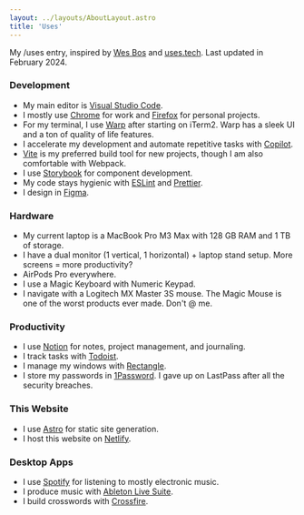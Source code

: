 ```yaml
---
layout: ../layouts/AboutLayout.astro
title: 'Uses'
---
```


My /uses entry, inspired by [Wes Bos](https://wesbos.com/uses) and [uses.tech](https://uses.tech/). Last updated in February 2024.

### Development

- My main editor is [Visual Studio Code](https://code.visualstudio.com/).
- I mostly use [Chrome](https://www.google.com/chrome/) for work and [Firefox](https://www.mozilla.org/en-US/firefox/new/) for personal projects.
- For my terminal, I use [Warp](https://warp.dev/) after starting on iTerm2. Warp has a sleek UI and a ton of quality of life features.
- I accelerate my development and automate repetitive tasks with [Copilot](https://copilot.github.com/).
- [Vite](https://vitejs.dev/) is my preferred build tool for new projects, though I am also comfortable with Webpack.
- I use [Storybook](https://storybook.js.org/) for component development.
- My code stays hygienic with [ESLint](https://eslint.org/) and [Prettier](https://prettier.io/).
- I design in [Figma](https://www.figma.com/).

### Hardware

- My current laptop is a MacBook Pro M3 Max with 128 GB RAM and 1 TB of storage.
- I have a dual monitor (1 vertical, 1 horizontal) + laptop stand setup. More screens = more productivity?
- AirPods Pro everywhere.
- I use a Magic Keyboard with Numeric Keypad.
- I navigate with a Logitech MX Master 3S mouse. The Magic Mouse is one of the worst products ever made. Don't @ me.

### Productivity

- I use [Notion](https://www.notion.so/) for notes, project management, and journaling.
- I track tasks with [Todoist](https://todoist.com/).
- I manage my windows with [Rectangle](https://rectangleapp.com/).
- I store my passwords in [1Password](https://1password.com/). I gave up on LastPass after all the security breaches.

### This Website

- I use [Astro](https://astro.build/) for static site generation.
- I host this website on [Netlify](https://www.netlify.com/).

### Desktop Apps

- I use [Spotify](https://www.spotify.com/) for listening to mostly electronic music.
- I produce music with [Ableton Live Suite](https://www.ableton.com/en/live/).
- I build crosswords with [Crossfire](https://beekeeperlabs.com/crossfire/).
